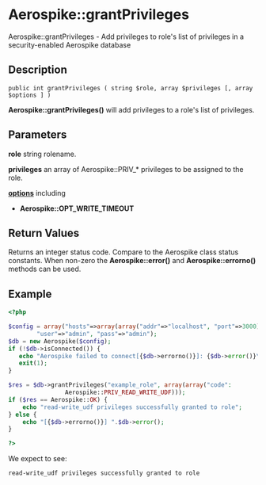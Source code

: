 
# Aerospike::grantPrivileges

Aerospike::grantPrivileges - Add privileges to role's list of privileges in a security-enabled Aerospike database

## Description

```
public int grantPrivileges ( string $role, array $privileges [, array $options ] )
```

**Aerospike::grantPrivileges()** will add privileges to a role's list of privileges.

## Parameters

**role** string rolename.

**privileges** an array of Aerospike::PRIV\_* privileges to be assigned to the role.

**[options](aerospike.md)** including
- **Aerospike::OPT_WRITE_TIMEOUT**

## Return Values

Returns an integer status code.  Compare to the Aerospike class status
constants.  When non-zero the **Aerospike::error()** and
**Aerospike::errorno()** methods can be used.

## Example

```php
<?php

$config = array("hosts"=>array(array("addr"=>"localhost", "port"=>3000)),
        "user"=>"admin", "pass"=>"admin");
$db = new Aerospike($config);
if (!$db->isConnected()) {
   echo "Aerospike failed to connect[{$db->errorno()}]: {$db->error()}\n";
   exit(1);
}

$res = $db->grantPrivileges("example_role", array(array("code":
                Aerospike::PRIV_READ_WRITE_UDF)));
if ($res == Aerospike::OK) {
    echo "read-write_udf privileges successfully granted to role";
} else {
    echo "[{$db->errorno()}] ".$db->error();
}

?>
```

We expect to see:

```
read-write_udf privileges successfully granted to role
```

